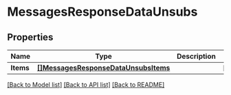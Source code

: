 # MessagesResponseDataUnsubs

## Properties

Name | Type | Description | Notes
------------ | ------------- | ------------- | -------------
**Items** | [**[]MessagesResponseDataUnsubsItems**](MessagesResponse_data_unsubs_items.md) |  | [optional] 

[[Back to Model list]](../README.md#documentation-for-models) [[Back to API list]](../README.md#documentation-for-api-endpoints) [[Back to README]](../README.md)


